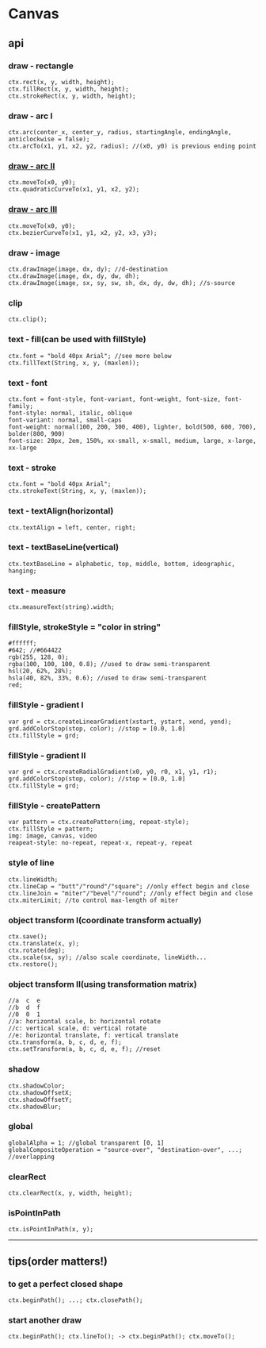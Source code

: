 # Canvas
## api
### draw - rectangle
	ctx.rect(x, y, width, height);
	ctx.fillRect(x, y, width, height);
	ctx.strokeRect(x, y, width, height);
### draw - arc I
	ctx.arc(center_x, center_y, radius, startingAngle, endingAngle, anticlockwise = false);
	ctx.arcTo(x1, y1, x2, y2, radius); //(x0, y0) is previous ending point
### [draw - arc II](tinyurl.com/html5quadratic)
	ctx.moveTo(x0, y0);
	ctx.quadraticCurveTo(x1, y1, x2, y2);
### [draw - arc III](tinyurl.com/html5quadratic)
	ctx.moveTo(x0, y0);
	ctx.bezierCurveTo(x1, y1, x2, y2, x3, y3);
### draw - image
	ctx.drawImage(image, dx, dy); //d-destination
	ctx.drawImage(image, dx, dy, dw, dh);
	ctx.drawImage(image, sx, sy, sw, sh, dx, dy, dw, dh); //s-source
### clip
	ctx.clip();
### text - fill(can be used with fillStyle)
	ctx.font = "bold 40px Arial"; //see more below
	ctx.fillText(String, x, y, (maxlen));
### text - font
	ctx.font = font-style, font-variant, font-weight, font-size, font-family;
	font-style: normal, italic, oblique
	font-variant: normal, small-caps
	font-weight: normal(100, 200, 300, 400), lighter, bold(500, 600, 700), bolder(800, 900)
	font-size: 20px, 2em, 150%, xx-small, x-small, medium, large, x-large, xx-large
### text - stroke
	ctx.font = "bold 40px Arial";
	ctx.strokeText(String, x, y, (maxlen));
### text - textAlign(horizontal)
	ctx.textAlign = left, center, right;
### text - textBaseLine(vertical)
	ctx.textBaseLine = alphabetic, top, middle, bottom, ideographic, hanging;
### text - measure
	ctx.measureText(string).width;
### fillStyle, strokeStyle = "color in string"
	#ffffff;
	#642; //#664422
	rgb(255, 128, 0);
	rgba(100, 100, 100, 0.8); //used to draw semi-transparent
	hsl(20, 62%, 28%);
	hsla(40, 82%, 33%, 0.6); //used to draw semi-transparent
	red;
### fillStyle - gradient I
	var grd = ctx.createLinearGradient(xstart, ystart, xend, yend);
	grd.addColorStop(stop, color); //stop = [0.0, 1.0]
	ctx.fillStyle = grd;
### fillStyle - gradient II
	var grd = ctx.createRadialGradient(x0, y0, r0, x1, y1, r1);
	grd.addColorStop(stop, color); //stop = [0.0, 1.0]
	ctx.fillStyle = grd;
### fillStyle - createPattern
	var pattern = ctx.createPattern(img, repeat-style);
	ctx.fillStyle = pattern;
	img: image, canvas, video
	reapeat-style: no-repeat, repeat-x, repeat-y, repeat
### style of line
	ctx.lineWidth;
	ctx.lineCap = "butt"/"round"/"square"; //only effect begin and close
	ctx.lineJoin = "miter"/"bevel"/"round"; //only effect begin and close
	ctx.miterLimit; //to control max-length of miter
### object transform I(coordinate transform actually)
	ctx.save();
	ctx.translate(x, y);
	ctx.rotate(deg);
	ctx.scale(sx, sy); //also scale coordinate, lineWidth...
	ctx.restore();
### object transform II(using transformation matrix)
	//a  c  e
	//b  d  f
	//0  0  1
	//a: horizontal scale, b: horizontal rotate
	//c: vertical scale, d: vertical rotate
	//e: horizontal translate, f: vertical translate
	ctx.transform(a, b, c, d, e, f);
	ctx.setTransform(a, b, c, d, e, f); //reset
### shadow
	ctx.shadowColor;
	ctx.shadowOffsetX;
	ctx.shadowOffsetY;
	ctx.shadowBlur;
### global
	globalAlpha = 1; //global transparent [0, 1]
	globalCompositeOperation = "source-over", "destination-over", ...; //overlapping
### clearRect
	ctx.clearRect(x, y, width, height);
### isPointInPath
	ctx.isPointInPath(x, y);
*****
## **tips(order matters!)**
### to get a perfect closed shape
	ctx.beginPath(); ...; ctx.closePath();
### start another draw
	ctx.beginPath(); ctx.lineTo(); -> ctx.beginPath(); ctx.moveTo();
